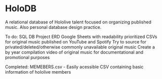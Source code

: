 # HoloDB
A relational database of Hololive talent focused on organizing published music. Also personal database design practice.

To do:
SQL DB Project
ERD
Google Sheets with readability prioritized
CSVs for original music published on YouTube and Spotify
Try to source for privated/deleted/otherwise commonly unavailable original music
Create a by year compilation video of original music for documentational and promotional purposes

Completed:
MEMEBERS.csv - Easily acessible CSV containing basic information of hololive members
